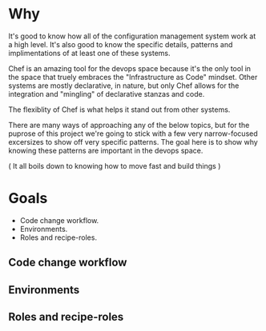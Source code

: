 # Why

It's good to know how all of the configuration management system work at a high level.
It's also good to know the specific details, patterns and implimentations of at least one
of these systems.

Chef is an amazing tool for the devops space because it's the only tool in the space
that truely embraces the "Infrastructure as Code" mindset.  Other systems are mostly
declarative, in nature, but only Chef allows for the integration and "mingling" of
declarative stanzas and code.

The flexiblity of Chef is what helps it stand out from other systems.

There are many ways of approaching any of the below topics, but for the puprose of this
project we're going to stick with a few very narrow-focused excersizes to show off very
specific patterns.  The goal here is to show why knowing these patterns are important
in the devops space.

( It all boils down to knowing how to move fast and build things )

# Goals

* Code change workflow.
* Environments.
* Roles and recipe-roles.

## Code change workflow


## Environments

## Roles and recipe-roles

